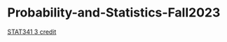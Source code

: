 # Probability-and-Statistics-Fall2023
[STAT341 3 credit](https://pawar1550.wixsite.com/claflin-courses/copy-of-stat341-3)
